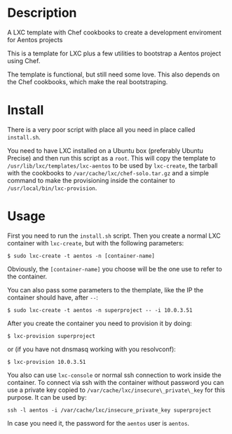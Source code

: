 Description
===========

A LXC template with Chef cookbooks to create a development enviroment for Aentos projects

This is a template for LXC plus a few utilities to bootstrap a Aentos project using Chef.

The template is functional, but still need some love. This also depends on the Chef cookbooks, which make the real bootstraping.


Install
=======

There is a very poor script with place all you need in place called `install.sh`.

You need to have LXC installed on a Ubuntu box (preferably Ubuntu Precise) and then run this script as a `root`. This will copy the template to `/usr/lib/lxc/templates/lxc-aentos` to be used by `lxc-create`, the tarball with the cookbooks to `/var/cache/lxc/chef-solo.tar.gz` and a simple command to make the provisioning inside the container to `/usr/local/bin/lxc-provision`.

Usage
=====

First you need to run the `install.sh` script. Then you create a normal LXC container with `lxc-create`, but with the following parameters:

```
$ sudo lxc-create -t aentos -n [container-name]
```

Obviously, the `[container-name]` you choose will be the one use to refer to the container.

You can also pass some parameters to the themplate, like the IP the container should have, after `--`:

```
$ sudo lxc-create -t aentos -n superproject -- -i 10.0.3.51
```

After you create the container you need to provision it by doing:

```
$ lxc-provision superproject
```

or (if you have not dnsmasq working with you resolvconf):

```
$ lxc-provision 10.0.3.51
```

You also can use `lxc-console` or normal ssh connection to work inside the container. To connect via ssh with the container without password you can use a private key copied to `/var/cache/lxc/insecure\_private\_key` for this purpose.
It can be used by:

```
ssh -l aentos -i /var/cache/lxc/insecure_private_key superproject
```

In case you need it, the password for the `aentos` user is `aentos`.

